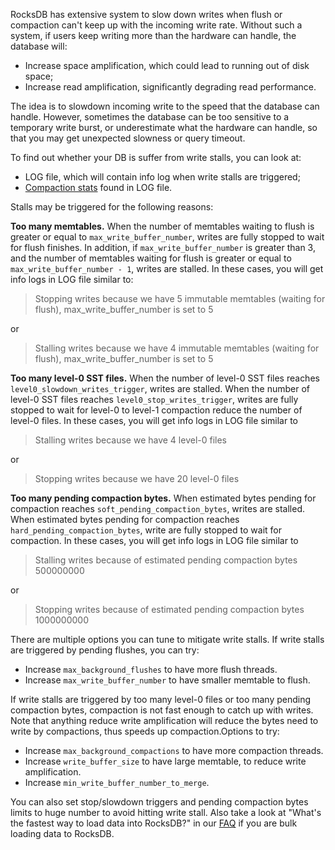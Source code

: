 RocksDB has extensive system to slow down writes when flush or compaction can't keep up with the incoming write rate. Without such a system, if users keep writing more than the hardware can handle, the database will:

* Increase space amplification, which could lead to running out of disk space;
* Increase read amplification, significantly degrading read performance.

The idea is to slowdown incoming write to the speed that the database can handle. However, sometimes the database can be too sensitive to a temporary write burst, or underestimate what the hardware can handle, so that you may get unexpected slowness or query timeout.

To find out whether your DB is suffer from write stalls, you can look at:

* LOG file, which will contain info log when write stalls are triggered;
* [Compaction stats](https://github.com/facebook/rocksdb/wiki/RocksDB-Tuning-Guide#compaction-stats) found in LOG file.

Stalls may be triggered for the following reasons:

**Too many memtables.** When the number of memtables waiting to flush is greater or equal to `max_write_buffer_number`, writes are fully stopped to wait for flush finishes. In addition, if `max_write_buffer_number` is greater than 3, and the number of memtables waiting for flush is greater or equal to `max_write_buffer_number - 1`, writes are stalled. In these cases, you will get info logs in LOG file similar to:

> Stopping writes because we have 5 immutable memtables (waiting for flush), max_write_buffer_number is set to 5

or

> Stalling writes because we have 4 immutable memtables (waiting for flush), max_write_buffer_number is set to 5

**Too many level-0 SST files.** When the number of level-0 SST files reaches `level0_slowdown_writes_trigger`, writes are stalled. When the number of level-0 SST files reaches `level0_stop_writes_trigger`, writes are fully stopped to wait for level-0 to level-1 compaction reduce the number of level-0 files. In these cases, you will get info logs in LOG file similar to

> Stalling writes because we have 4 level-0 files

or

> Stopping writes because we have 20 level-0 files

**Too many pending compaction bytes.** When estimated bytes pending for compaction reaches `soft_pending_compaction_bytes`, writes are stalled. When estimated bytes pending for compaction reaches `hard_pending_compaction_bytes`, write are fully stopped to wait for compaction. In these cases, you will get info logs in LOG file similar to

> Stalling writes because of estimated pending compaction bytes 500000000

or

> Stopping writes because of estimated pending compaction bytes 1000000000

There are multiple options you can tune to mitigate write stalls. If write stalls are triggered by pending flushes, you can try:

* Increase `max_background_flushes` to have more flush threads.
* Increase `max_write_buffer_number` to have smaller memtable to flush.

If write stalls are triggered by too many level-0 files or too many pending compaction bytes, compaction is not fast enough to catch up with writes. Note that anything reduce write amplification will reduce the bytes need to write by compactions, thus speeds up compaction.Options to try:

* Increase `max_background_compactions` to have more compaction threads.
* Increase `write_buffer_size` to have large memtable, to reduce write amplification.
* Increase `min_write_buffer_number_to_merge`.

You can also set stop/slowdown triggers and pending compaction bytes limits to huge number to avoid hitting write stall. Also take a look at "What's the fastest way to load data into RocksDB?" in our [FAQ](https://github.com/facebook/rocksdb/wiki/RocksDB-FAQ) if you are bulk loading data to RocksDB.


